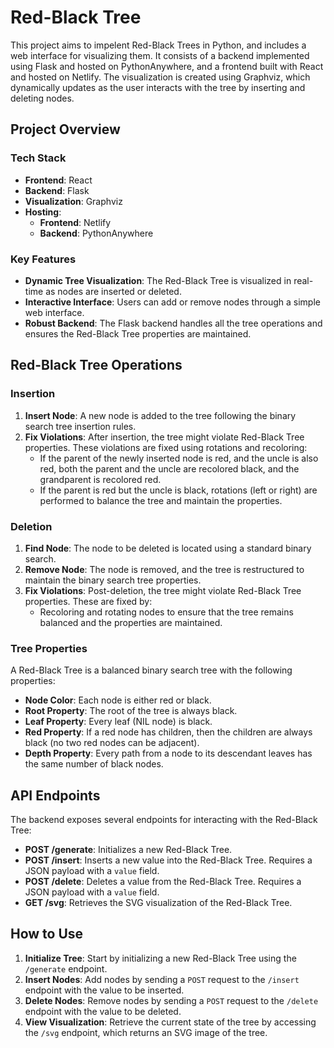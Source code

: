 # Red-Black Tree

This project aims to impelent Red-Black Trees in Python, and includes a web interface for visualizing them. It consists of a backend implemented using Flask and hosted on PythonAnywhere, and a frontend built with React and hosted on Netlify. The visualization is created using Graphviz, which dynamically updates as the user interacts with the tree by inserting and deleting nodes.

## Project Overview

### Tech Stack

- **Frontend**: React
- **Backend**: Flask
- **Visualization**: Graphviz
- **Hosting**:
  - **Frontend**: Netlify
  - **Backend**: PythonAnywhere

### Key Features

- **Dynamic Tree Visualization**: The Red-Black Tree is visualized in real-time as nodes are inserted or deleted.
- **Interactive Interface**: Users can add or remove nodes through a simple web interface.
- **Robust Backend**: The Flask backend handles all the tree operations and ensures the Red-Black Tree properties are maintained.

## Red-Black Tree Operations

### Insertion

1. **Insert Node**: A new node is added to the tree following the binary search tree insertion rules.
2. **Fix Violations**: After insertion, the tree might violate Red-Black Tree properties. These violations are fixed using rotations and recoloring:
   - If the parent of the newly inserted node is red, and the uncle is also red, both the parent and the uncle are recolored black, and the grandparent is recolored red.
   - If the parent is red but the uncle is black, rotations (left or right) are performed to balance the tree and maintain the properties.

### Deletion

1. **Find Node**: The node to be deleted is located using a standard binary search.
2. **Remove Node**: The node is removed, and the tree is restructured to maintain the binary search tree properties.
3. **Fix Violations**: Post-deletion, the tree might violate Red-Black Tree properties. These are fixed by:
   - Recoloring and rotating nodes to ensure that the tree remains balanced and the properties are maintained.

### Tree Properties

A Red-Black Tree is a balanced binary search tree with the following properties:
- **Node Color**: Each node is either red or black.
- **Root Property**: The root of the tree is always black.
- **Leaf Property**: Every leaf (NIL node) is black.
- **Red Property**: If a red node has children, then the children are always black (no two red nodes can be adjacent).
- **Depth Property**: Every path from a node to its descendant leaves has the same number of black nodes.

## API Endpoints

The backend exposes several endpoints for interacting with the Red-Black Tree:

- **POST /generate**: Initializes a new Red-Black Tree.
- **POST /insert**: Inserts a new value into the Red-Black Tree. Requires a JSON payload with a `value` field.
- **POST /delete**: Deletes a value from the Red-Black Tree. Requires a JSON payload with a `value` field.
- **GET /svg**: Retrieves the SVG visualization of the Red-Black Tree.

## How to Use

1. **Initialize Tree**: Start by initializing a new Red-Black Tree using the `/generate` endpoint.
2. **Insert Nodes**: Add nodes by sending a `POST` request to the `/insert` endpoint with the value to be inserted.
3. **Delete Nodes**: Remove nodes by sending a `POST` request to the `/delete` endpoint with the value to be deleted.
4. **View Visualization**: Retrieve the current state of the tree by accessing the `/svg` endpoint, which returns an SVG image of the tree.


